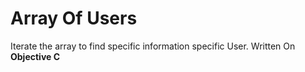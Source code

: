 # Array Of Users

Iterate the array<User> to find specific information specific User.
Written On __Objective C__
